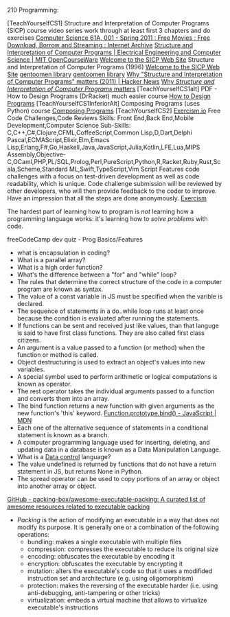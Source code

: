 
210 Programming:

[TeachYourselfCS1] Structure and Interpretation of Computer Programs (SICP)
course
video series
  work through at least first 3 chapters and do exercises
    [Computer Science 61A, 001 - Spring 2011 : Free Movies : Free Download, Borrow and Streaming : Internet Archive](https://archive.org/details/ucberkeley-webcast-PL3E89002AA9B9879E?sort=title)
    [Structure and Interpretation of Computer Programs | Electrical Engineering and Computer Science | MIT OpenCourseWare](https://ocw.mit.edu/courses/6-001-structure-and-interpretation-of-computer-programs-spring-2005/)
    [Welcome to the SICP Web Site](https://mitp-content-server.mit.edu/books/content/sectbyfn/books_pres_0/6515/sicp.zip/index.html)
    Structure and Interpretation of Computer Programs (1996)
    [Welcome to the SICP Web Site](https://mitp-content-server.mit.edu/books/content/sectbyfn/books_pres_0/6515/sicp.zip/index.html)
    [gentoomen library](https://g.sicp.me/books/)
    [gentoomen library](https://web.archive.org/web/20210102182957/https://g.sicp.me/books/)
    [Why "Structure and Interpretation of Computer Programs" matters (2011) | Hacker News](https://news.ycombinator.com/item?id=40698906)
    [Why <cite>Structure and Interpretation of Computer Programs</cite> matters](https://people.eecs.berkeley.edu/~bh/sicp.html)
[TeachYourselfCS1alt]
PDF - How to Design Programs (DrRacket)
much easier
course
    [How to Design Programs](https://htdp.org/)
[TeachYourselfCS1InferiorAlt] Composing Programs (uses Python)
course
    [Composing Programs](https://www.composingprograms.com/)
[TeachYourselfCS2]
    [Exercism.io](http://exercism.org/)
    Free Code Challenges,Code Reviews
    Skills: Front End,Back End,Mobile Development,Computer Science
    Sub-Skills: C,C++,C#,Clojure,CFML,CoffeeScript,Common Lisp,D,Dart,Delphi Pascal,ECMAScript,Elixir,Elm,Emacs Lisp,Erlang,F#,Go,Haskell,Java,JavaScript,Julia,Kotlin,LFE,Lua,MIPS Assembly,Objective-C,OCaml,PHP,PL/SQL,Prolog,Perl,PureScript,Python,R,Racket,Ruby,Rust,Scala,Scheme,Standard ML,Swift,TypeScript,Vim Script
    Features code challenges with a focus on test-driven development as well as code readability, which is unique. Code challenge submission will be reviewed by other developers, who will then provide feedback to the coder to improve. Have an impression that all the steps are done anonymously.
    [Exercism](http://exercism.io/)

The hardest part of learning how to program is _not_ learning how a programming language works: it's learning how to _solve problems_ with code.

freeCodeCamp dev quiz - Prog Basics/Features
- what is encapsulation in coding?
- What is a parallel array?
- What is a high order function?
- What's the difference between a "for" and "while" loop?
- The rules that determine the correct structure of the code in a computer program are known as syntax.
- The value of a const variable in JS must be specified when the varible is declared.
- The sequence of statements in a do..while loop runs at least once because the condition is evaluated after running the statements.
- If functions can be sent and received just like values, than that languge is said to have first class functions. They are also called first class citizens.
- An argument is a value passed to a function (or method) when the function or method is called.
- Object destructuring is used to extract an object's values into new variables.
- A special symbol used to perform arithmetic or logical computations is known as operator.
- The rest operator takes the individual arguments passed to a function and converts them into an array.
- The bind function returns a new function with given arguments as the new function's 'this' keyword. [Function.prototype.bind() - JavaScript | MDN](https://developer.mozilla.org/en-US/docs/Web/JavaScript/Reference/Global_objects/Function/bind)
- Each one of the alternative sequence of statements in a conditional statement is known as a branch.
- A computer programming language used for inserting, deleting, and updating data in a database is known as a Data Manipulation Language.
- What is a [Data control](https://en.wikipedia.org/wiki/Data_control_language) language?
- The value undefined is returned by functions that do not have a return statement in JS, but returns None in Python.
- The spread operator can be used to copy portions of an array or object into another array or object.

[GitHub - packing-box/awesome-executable-packing: A curated list of awesome resources related to executable packing](https://github.com/packing-box/awesome-executable-packing)
- _Packing_ is the action of modifying an executable in a way that does not modify its purpose. It is generally one or a combination of the following operations:
	- bundling: makes a single executable with multiple files
	- compression: compresses the executable to reduce its original size
	- encoding: obfuscates the executable by encoding it
	- encryption: obfuscates the executable by encrypting it
	- mutation: alters the executable's code so that it uses a modifided instruction set and architecture (e.g. using oligomorphism)
	- protection: makes the reversing of the executable harder (i.e. using anti-debugging, anti-tampering or other tricks)
	- virtualization: embeds a virtual machine that allows to virtualize executable's instructions
